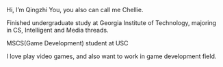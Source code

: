 Hi, I’m Qingzhi You, you also can call me Chellie.

Finished undergraduate study at Georgia Institute of Technology, majoring in CS, Intelligent and Media threads.

MSCS(Game Development) student at USC

I love play video games, and also want to work in game development field.

<!---
chelliy/chelliy is a ✨ special ✨ repository because its `README.md` (this file) appears on your GitHub profile.
You can click the Preview link to take a look at your changes.
--->
